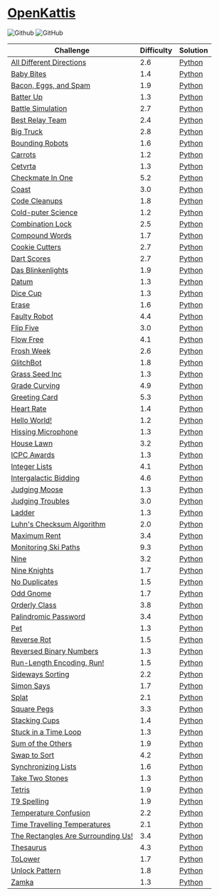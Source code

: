 # [OpenKattis](https://open.kattis.com/)

![Github](https://img.shields.io/badge/languages-python-green.svg?longCache=true&style=for-the-badge)
![GitHub](https://img.shields.io/github/license/mashape/apistatus.svg?style=for-the-badge)

|  Challenge      | Difficulty      | Solution        |
| --------------- | --------------- | --------------- |
[All Different Directions](https://open.kattis.com/problems/alldifferentdirections) | 2.6 | [Python](./Python/alldifferentdirections.py)
[Baby Bites](https://open.kattis.com/problems/babybites) | 1.4 | [Python](./Python/babybites.py)
[Bacon, Eggs, and Spam](https://open.kattis.com/problems/baconeggsandspam) | 1.9 | [Python](./Python/baconeggsandspam.py)
[Batter Up](https://open.kattis.com/problems/batterup) | 1.3 | [Python](./Python/batterup.py)
[Battle Simulation](https://open.kattis.com/problems/battlesimulation) | 2.7 | [Python](./Python/battlesimulation.py)
[Best Relay Team](https://open.kattis.com/problems/bestrelayteam) | 2.4 | [Python](./Python/bestrelayteam.py)
[Big Truck](https://open.kattis.com/problems/bigtruck) | 2.8 | [Python](./Python/bigtruck.py)
[Bounding Robots](https://open.kattis.com/problems/boundingrobots) | 1.6 | [Python](./Python/boundingrobots.py)
[Carrots](https://open.kattis.com/problems/carrots) | 1.2 | [Python](./Python/carrots.py)
[Cetvrta](https://open.kattis.com/problems/cetvrta) | 1.3 | [Python](./Python/cetvrta.py)
[Checkmate In One](https://open.kattis.com/problems/checkmateinone) | 5.2 | [Python](./Python/checkmateinone.py)
[Coast](https://open.kattis.com/problems/coast) | 3.0 | [Python](./Python/coast.py)
[Code Cleanups](https://open.kattis.com/problems/codecleanups) | 1.8 | [Python](./Python/codecleanups.py)
[Cold-puter Science](https://open.kattis.com/problems/cold) | 1.2 | [Python](./Python/cold.py)
[Combination Lock](https://open.kattis.com/contests/akxgwd/problems/combinationlock) | 2.5 | [Python](./Python/combinationlock.py)
[Compound Words](https://open.kattis.com/problems/compoundwords) | 1.7 | [Python](./Python/compoundwords.py)
[Cookie Cutters](https://open.kattis.com/problems/cookiecutter) | 2.7 | [Python](./Python/cookiecutter.py)
[Dart Scores](https://open.kattis.com/problems/dartscores) | 2.7 | [Python](./Python/dartscores.py)
[Das Blinkenlights](https://open.kattis.com/problems/dasblinkenlights) | 1.9 | [Python](./Python/dasblinkenlights.py)
[Datum](https://open.kattis.com/problems/datum) | 1.3 | [Python](./Python/datum.py)
[Dice Cup](https://open.kattis.com/problems/dicecup) | 1.3 | [Python](./Python/dicecup.py)
[Erase](https://open.kattis.com/problems/erase) | 1.6 | [Python](./Python/erase.py)
[Faulty Robot](https://open.kattis.com/problems/faultyrobot) | 4.4 | [Python](./Python/faultyrobot.py)
[Flip Five](https://open.kattis.com/problems/flipfive) | 3.0 | [Python](./Python/flipfive.py)
[Flow Free](https://open.kattis.com/problems/flowfree) | 4.1 | [Python](./Python/flowfree.py)
[Frosh Week](https://open.kattis.com/problems/froshweek2) | 2.6 | [Python](./Python/froshweek2.py)
[GlitchBot](https://open.kattis.com/problems/glitchbot) | 1.8 | [Python](./Python/glitchbot.py)
[Grass Seed Inc](https://open.kattis.com/problems/grassseed) | 1.3 | [Python](./Python/grassseed.py)
[Grade Curving](https://open.kattis.com/problems/gradecurving) | 4.9 | [Python](./Python/gradecurving.py)
[Greeting Card](https://open.kattis.com/problems/greetingcard) | 5.3 | [Python](./Python/greetingcard.py)
[Heart Rate](https://open.kattis.com/problems/heartrate) | 1.4 | [Python](./Python/heartrate.py)
[Hello World!](https://open.kattis.com/problems/hello) | 1.2 | [Python](./Python/hello.py)
[Hissing Microphone](https://open.kattis.com/problems/hissingmicrophone) | 1.3 | [Python](./Python/hissingmicrophone.py)
[House Lawn](https://open.kattis.com/problems/houselawn) | 3.2 | [Python](./Python/houselawn.py)
[ICPC Awards](https://open.kattis.com/problems/icpcawards) | 1.3 | [Python](./Python/icpcawards.py)
[Integer Lists](https://open.kattis.com/problems/integerlists) | 4.1 | [Python](./Python/integerlists.py)
[Intergalactic Bidding](https://open.kattis.com/problems/intergalacticbidding) | 4.6 | [Python](./Python/intergalacticbidding.py)
[Judging Moose](https://open.kattis.com/problems/judgingmoose) | 1.3 | [Python](./Python/judgingmoose.py)
[Judging Troubles](https://open.kattis.com/problems/judging) | 3.0 | [Python](./Python/judging.py)
[Ladder](https://open.kattis.com/problems/ladder) | 1.3 | [Python](./Python/ladder.py)
[Luhn's Checksum Algorithm](https://open.kattis.com/problems/luhnchecksum) | 2.0 | [Python](./Python/luhnchecksum.py)
[Maximum Rent](https://open.kattis.com/problems/maximumrent) | 3.4 | [Python](./Python/maximumrent.py)
[Monitoring Ski Paths](https://open.kattis.com/problems/monitoringskipaths) | 9.3 | [Python](./Python/monitoringskipaths.py)
[Nine](https://open.kattis.com/problems/nine) | 3.2 | [Python](./Python/nine.py)
[Nine Knights](https://open.kattis.com/problems/nineknights) | 1.7 | [Python](./Python/nineknights.py)
[No Duplicates](https://open.kattis.com/problems/nodup) | 1.5 | [Python](./Python/nodup.py)
[Odd Gnome](https://open.kattis.com/problems/oddgnome) | 1.7 | [Python](./Python/oddgnome.py)
[Orderly Class](https://open.kattis.com/problems/orderlyclass) | 3.8 | [Python](./Python/orderlyclass.py)
[Palindromic Password](https://open.kattis.com/problems/palindromicpassword) | 3.4 | [Python](./Python/palindromicpassword.py)
[Pet](https://open.kattis.com/problems/pet) | 1.3 | [Python](./Python/pet.py)
[Reverse Rot](https://open.kattis.com/problems/reverserot) | 1.5 | [Python](./Python/reverserot.py)
[Reversed Binary Numbers](https://open.kattis.com/problems/reversebinary) | 1.3 | [Python](./Python/reversebinary.py)
[Run-Length Encoding, Run!](https://open.kattis.com/problems/runlengthencodingrun) | 1.5 | [Python](./Python/runlengthencodingrun.py)
[Sideways Sorting](https://open.kattis.com/problems/sidewayssorting) | 2.2 | [Python](./Python/sidewayssorting.py)
[Simon Says](https://open.kattis.com/problems/simonsays) | 1.7 | [Python](./Python/simonsays.py)
[Splat](https://open.kattis.com/problems/splat) | 2.1 | [Python](./Python/splat.py)
[Square Pegs](https://open.kattis.com/problems/squarepegs) | 3.3 | [Python](./Python/squarepegs.py)
[Stacking Cups](https://open.kattis.com/problems/cups) | 1.4 | [Python](./Python/cups.py)
[Stuck in a Time Loop](https://open.kattis.com/problems/timeloop) | 1.3 | [Python](./Python/timeloop.py)
[Sum of the Others](https://open.kattis.com/problems/sumoftheothers) | 1.9 | [Python](./Python/sumoftheothers.py)
[Swap to Sort](https://open.kattis.com/problems/swaptosort) | 4.2 | [Python](./Python/swaptosort.py)
[Synchronizing Lists](https://open.kattis.com/problems/synchronizinglists) | 1.6 | [Python](./Python/synchronizinglists.py)
[Take Two Stones](https://open.kattis.com/problems/twostones) | 1.3 | [Python](./Python/twostones.py)
[Tetris](https://open.kattis.com/problems/tetris) | 1.9 | [Python](./Python/tetris.py)
[T9 Spelling](https://open.kattis.com/problems/t9spelling) | 1.9 | [Python](./Python/t9spelling.py)
[Temperature Confusion](https://open.kattis.com/problems/temperatureconfusion) | 2.2 | [Python](./Python/temperatureconfusion.py)
[Time Travelling Temperatures](https://open.kattis.com/problems/temperature) | 2.1 | [Python](./Python/temperature.py)
[The Rectangles Are Surrounding Us!](https://open.kattis.com/problems/rectanglesurrounding) | 3.4 | [Python](./Python/rectanglesurrounding.py)
[Thesaurus](https://open.kattis.com/problems/thesaurus) | 4.3 | [Python](./Python/thesaurus.py)
[ToLower](https://open.kattis.com/problems/tolower) | 1.7 | [Python](./Python/tolower.py)
[Unlock Pattern](https://open.kattis.com/problems/unlockpattern) | 1.8 | [Python](./Python/unlockpattern.py)
[Zamka](https://open.kattis.com/problems/zamka) | 1.3 | [Python](./Python/zamka.py)
